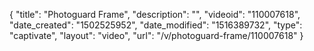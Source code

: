 {
    "title": "Photoguard Frame",
    "description": "",
    "videoid": "110007618",
    "date_created": "1502525952",
    "date_modified": "1516389732",
    "type": "captivate",
    "layout": "video",
    "url": "\/v\/photoguard-frame\/110007618"
}
